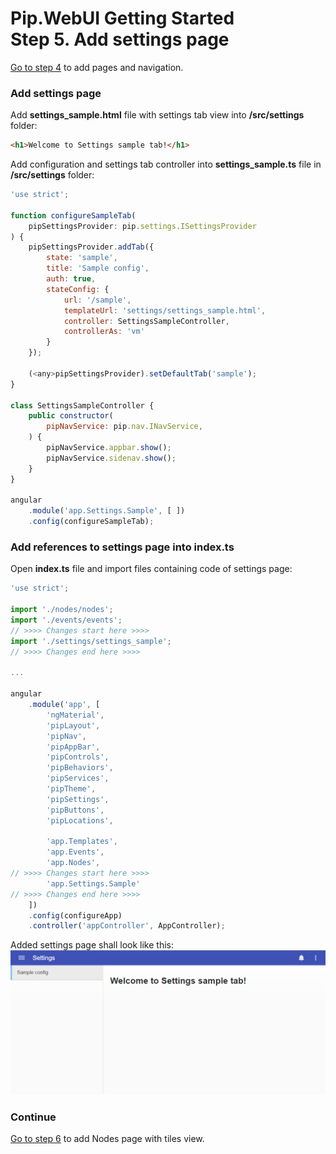 # Pip.WebUI Getting Started <br/> Step 5. Add settings page

[Go to step 4](https://github.com/pip-webui/pip-webui-tutorial/blob/master/step4/) to add pages and navigation.

### Add settings page

Add **settings_sample.html** file with settings tab view into **/src/settings** folder:

```html
<h1>Welcome to Settings sample tab!</h1>
```

Add configuration and settings tab controller into **settings_sample.ts** file in **/src/settings** folder:

```javascript
'use strict';

function configureSampleTab(
    pipSettingsProvider: pip.settings.ISettingsProvider
) {
    pipSettingsProvider.addTab({
        state: 'sample',
        title: 'Sample config',
        auth: true,
        stateConfig: {
            url: '/sample',
            templateUrl: 'settings/settings_sample.html',
            controller: SettingsSampleController,
            controllerAs: 'vm'
        }
    });

    (<any>pipSettingsProvider).setDefaultTab('sample');
}

class SettingsSampleController {
    public constructor(
        pipNavService: pip.nav.INavService,
    ) {
        pipNavService.appbar.show();
        pipNavService.sidenav.show();
    }
}

angular
    .module('app.Settings.Sample', [ ])
    .config(configureSampleTab);
```

### Add references to settings page into index.ts

Open **index.ts** file and import files containing code of settings page:

```javascript
'use strict';

import './nodes/nodes';
import './events/events';
// >>>> Changes start here >>>>
import './settings/settings_sample';
// >>>> Changes end here >>>>

...

angular
    .module('app', [
        'ngMaterial',
        'pipLayout', 
        'pipNav', 
        'pipAppBar',        
        'pipControls',
        'pipBehaviors',
        'pipServices', 
        'pipTheme',
        'pipSettings',
        'pipButtons',
        'pipLocations',

        'app.Templates',
        'app.Events',
        'app.Nodes',
// >>>> Changes start here >>>>
        'app.Settings.Sample'
// >>>> Changes end here >>>>
    ])
    .config(configureApp)
    .controller('appController', AppController);
```

Added settings page shall look like this:
![Settings](artifacts/settings_page.png)

### Continue

[Go to step 6](https://github.com/pip-webui/pip-webui-tutorial/blob/master/step6/) to add Nodes page with tiles view.
